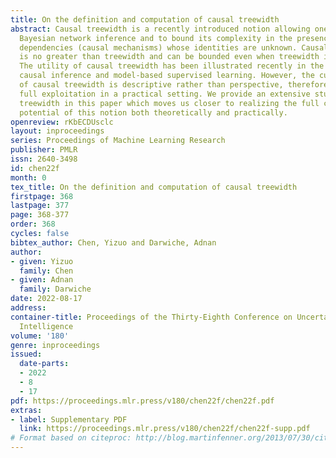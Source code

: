 ```yaml
---
title: On the definition and computation of causal treewidth
abstract: Causal treewidth is a recently introduced notion allowing one to speed up
  Bayesian network inference and to bound its complexity in the presence of functional
  dependencies (causal mechanisms) whose identities are unknown. Causal treewidth
  is no greater than treewidth and can be bounded even when treewidth is unbounded.
  The utility of causal treewidth has been illustrated recently in the context of
  causal inference and model-based supervised learning. However, the current definition
  of causal treewidth is descriptive rather than perspective, therefore limiting its
  full exploitation in a practical setting. We provide an extensive study of causal
  treewidth in this paper which moves us closer to realizing the full computational
  potential of this notion both theoretically and practically.
openreview: rKbECDUsclc
layout: inproceedings
series: Proceedings of Machine Learning Research
publisher: PMLR
issn: 2640-3498
id: chen22f
month: 0
tex_title: On the definition and computation of causal treewidth
firstpage: 368
lastpage: 377
page: 368-377
order: 368
cycles: false
bibtex_author: Chen, Yizuo and Darwiche, Adnan
author:
- given: Yizuo
  family: Chen
- given: Adnan
  family: Darwiche
date: 2022-08-17
address:
container-title: Proceedings of the Thirty-Eighth Conference on Uncertainty in Artificial
  Intelligence
volume: '180'
genre: inproceedings
issued:
  date-parts:
  - 2022
  - 8
  - 17
pdf: https://proceedings.mlr.press/v180/chen22f/chen22f.pdf
extras:
- label: Supplementary PDF
  link: https://proceedings.mlr.press/v180/chen22f/chen22f-supp.pdf
# Format based on citeproc: http://blog.martinfenner.org/2013/07/30/citeproc-yaml-for-bibliographies/
---
```

